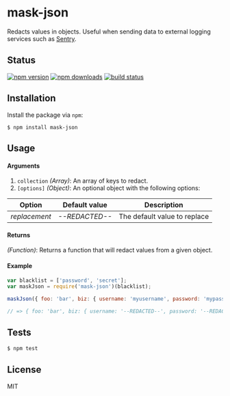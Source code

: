 # mask-json

Redacts values in objects. Useful when sending data to external logging services such as [Sentry](http://app.getsentry.com/).

## Status

  [![npm version][npm-image]][npm-url]
  [![npm downloads][downloads-image]][downloads-url]
  [![build status][travis-image]][travis-url]

## Installation

  Install the package via `npm`:

```
$ npm install mask-json
```

## Usage

#### Arguments

  1. `collection` *(Array)*: An array of keys to redact.
  2. `[options]` *(Object)*: An optional object with the following options:

| Option        | Default value  | Description                  |
|---------------|----------------|------------------------------|
| _replacement_ | _--REDACTED--_ | The default value to replace |

#### Returns

  *(Function)*: Returns a function that will redact values from a given object.

#### Example

```js
var blacklist = ['password', 'secret'];
var maskJson = require('mask-json')(blacklist);

maskJson({ foo: 'bar', biz: { username: 'myusername', password: 'mypassword' } });

// => { foo: 'bar', biz: { username: '--REDACTED--', password: '--REDACTED--' } }
```

## Tests

```js
$ npm test
```

## License

MIT

[downloads-image]: https://img.shields.io/npm/dm/mask-json.svg
[downloads-url]: https://npmjs.org/package/mask-json
[npm-image]: https://img.shields.io/npm/v/mask-json.svg
[npm-url]: https://npmjs.org/package/mask-json
[travis-image]: https://travis-ci.org/seegno/mask-json.svg
[travis-url]: https://travis-ci.org/seegno/mask-json
